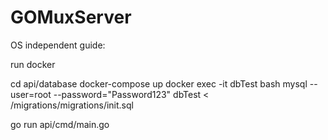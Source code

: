 # GOMuxServer

OS independent guide:

run docker

cd api/database
docker-compose up
docker exec -it dbTest bash
mysql --user=root --password="Password123" dbTest < /migrations/migrations/init.sql

go run api/cmd/main.go